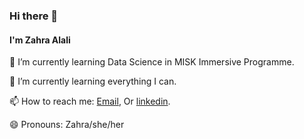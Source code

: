 ### Hi there 👋
#### I'm Zahra Alali 


🌱 I’m currently learning Data Science in MISK Immersive Programme.

🔦 I’m currently learning everything I can.

📫 How to reach me: [Email](ms.zahra.alali@gmail.com), Or [linkedin](www.linkedin.com/in/zahra-alali-684514185).

😄 Pronouns: Zahra/she/her 

<!--
**Zahra-Alali/Zahra-Alali** is a ✨ _special_ ✨ repository because its `README.md` (this file) appears on your GitHub profile.

Here are some ideas to get you started:


- 🔭 I’m currently working on ...
- 🌱 I’m currently learning ...
- 👯 I’m looking to collaborate on ...
- 🤔 I’m looking for help with ...
- 💬 Ask me about ...
- 📫 How to reach me: ...
- 😄 Pronouns: ...
- ⚡ Fun fact: ...
-->

